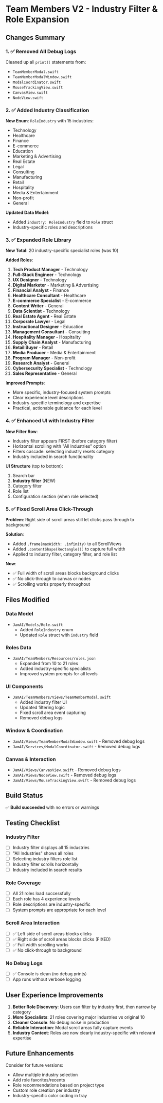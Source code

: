 # Team Members V2 - Industry Filter & Role Expansion

## Changes Summary

### 1. ✅ Removed All Debug Logs
Cleaned up all `print()` statements from:
- `TeamMemberModal.swift`
- `TeamMemberModalWindow.swift`
- `ModalCoordinator.swift`
- `MouseTrackingView.swift`
- `CanvasView.swift`
- `NodeView.swift`

### 2. ✅ Added Industry Classification

**New Enum**: `RoleIndustry` with 15 industries:
- Technology
- Healthcare
- Finance
- E-commerce
- Education
- Marketing & Advertising
- Real Estate
- Legal
- Consulting
- Manufacturing
- Retail
- Hospitality
- Media & Entertainment
- Non-profit
- General

**Updated Data Model**:
- Added `industry: RoleIndustry` field to `Role` struct
- Industry-specific roles and descriptions

### 3. ✅ Expanded Role Library

**New Total**: 20 industry-specific specialist roles (was 10)

**Added Roles**:
1. **Tech Product Manager** - Technology
2. **Full-Stack Engineer** - Technology
3. **UX Designer** - Technology
4. **Digital Marketer** - Marketing & Advertising
5. **Financial Analyst** - Finance
6. **Healthcare Consultant** - Healthcare
7. **E-commerce Specialist** - E-commerce
8. **Content Writer** - General
9. **Data Scientist** - Technology
10. **Real Estate Agent** - Real Estate
11. **Corporate Lawyer** - Legal
12. **Instructional Designer** - Education
13. **Management Consultant** - Consulting
14. **Hospitality Manager** - Hospitality
15. **Supply Chain Analyst** - Manufacturing
16. **Retail Buyer** - Retail
17. **Media Producer** - Media & Entertainment
18. **Program Manager** - Non-profit
19. **Research Analyst** - General
20. **Cybersecurity Specialist** - Technology
21. **Sales Representative** - General

**Improved Prompts**:
- More specific, industry-focused system prompts
- Clear experience level descriptions
- Industry-specific terminology and expertise
- Practical, actionable guidance for each level

### 4. ✅ Enhanced UI with Industry Filter

**New Filter Row**:
- Industry filter appears FIRST (before category filter)
- Horizontal scrolling with "All Industries" option
- Filters cascade: selecting industry resets category
- Industry included in search functionality

**UI Structure** (top to bottom):
1. Search bar
2. **Industry filter** (NEW)
3. Category filter
4. Role list
5. Configuration section (when role selected)

### 5. ✅ Fixed Scroll Area Click-Through

**Problem**: Right side of scroll areas still let clicks pass through to background

**Solution**:
- Added `.frame(maxWidth: .infinity)` to all ScrollViews
- Added `.contentShape(Rectangle())` to capture full width
- Applied to industry filter, category filter, and role list

**Now**:
- ✅ Full width of scroll areas blocks background clicks
- ✅ No click-through to canvas or nodes
- ✅ Scrolling works properly throughout

## Files Modified

### Data Model
- `JamAI/Models/Role.swift`
  - Added `RoleIndustry` enum
  - Updated `Role` struct with `industry` field

### Roles Data
- `JamAI/TeamMembers/Resources/roles.json`
  - Expanded from 10 to 21 roles
  - Added industry-specific specialists
  - Improved system prompts for all levels

### UI Components
- `JamAI/TeamMembers/Views/TeamMemberModal.swift`
  - Added industry filter UI
  - Updated filtering logic
  - Fixed scroll area event capturing
  - Removed debug logs

### Window & Coordination
- `JamAI/Views/TeamMemberModalWindow.swift` - Removed debug logs
- `JamAI/Services/ModalCoordinator.swift` - Removed debug logs

### Canvas & Interaction
- `JamAI/Views/CanvasView.swift` - Removed debug logs
- `JamAI/Views/NodeView.swift` - Removed debug logs
- `JamAI/Views/MouseTrackingView.swift` - Removed debug logs

## Build Status

✅ **Build succeeded** with no errors or warnings

## Testing Checklist

### Industry Filter
- [ ] Industry filter displays all 15 industries
- [ ] "All Industries" shows all roles
- [ ] Selecting industry filters role list
- [ ] Industry filter scrolls horizontally
- [ ] Industry included in search results

### Role Coverage
- [ ] All 21 roles load successfully
- [ ] Each role has 4 experience levels
- [ ] Role descriptions are industry-specific
- [ ] System prompts are appropriate for each level

### Scroll Area Interaction
- [ ] ✅ Left side of scroll areas blocks clicks
- [ ] ✅ Right side of scroll areas blocks clicks (FIXED)
- [ ] ✅ Full width scrolling works
- [ ] ✅ No click-through to background

### No Debug Logs
- [ ] ✅ Console is clean (no debug prints)
- [ ] App runs without verbose logging

## User Experience Improvements

1. **Better Role Discovery**: Users can filter by industry first, then narrow by category
2. **More Specialists**: 21 roles covering major industries vs original 10
3. **Cleaner Console**: No debug noise in production
4. **Reliable Interaction**: Modal scroll areas fully capture events
5. **Industry Context**: Roles are now clearly industry-specific with relevant expertise

## Future Enhancements

Consider for future versions:
- Allow multiple industry selection
- Add role favorites/recents
- Role recommendations based on project type
- Custom role creation per industry
- Industry-specific color coding in tray
